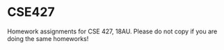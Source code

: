 # CSE427
Homework assignments for CSE 427, 18AU. Please do not copy if you are doing the same homeworks!
